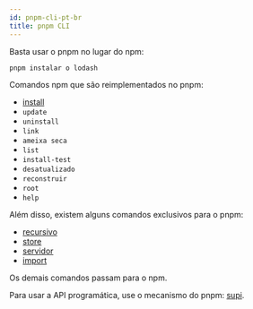 ```yaml
---
id: pnpm-cli-pt-br
title: pnpm CLI
---
```


Basta usar o pnpm no lugar do npm:

```sh
pnpm instalar o lodash
```

Comandos npm que são reimplementados no pnpm:

* [install](pnpm-install.md)
* `update`
* `uninstall`
* `link`
* `ameixa seca`
* `list`
* `install-test`
* `desatualizado`
* `reconstruir`
* `root`
* `help`

Além disso, existem alguns comandos exclusivos para o pnpm:

* [recursivo](pnpm-recursive.md)
* [store](pnpm-store.md)
* [servidor](pnpm-server.md)
* [import](pnpm-import.md)

Os demais comandos passam para o npm.

Para usar a API programática, use o mecanismo do pnpm: [supi](https://github.com/pnpm/supi).
